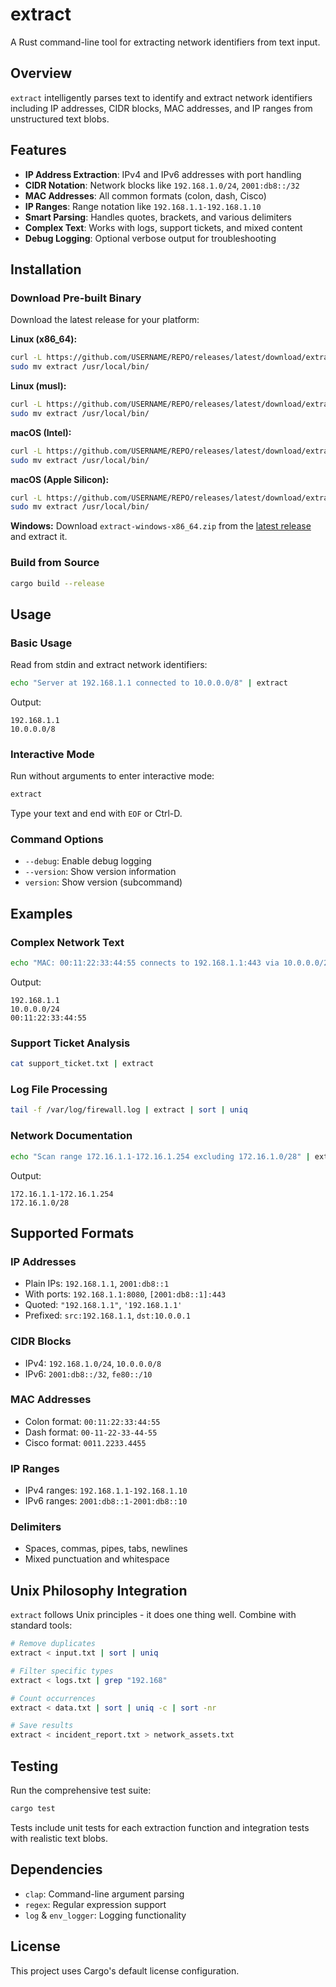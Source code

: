 # extract

A Rust command-line tool for extracting network identifiers from text input.

## Overview

`extract` intelligently parses text to identify and extract network identifiers including IP addresses, CIDR blocks, MAC addresses, and IP ranges from unstructured text blobs.

## Features

- **IP Address Extraction**: IPv4 and IPv6 addresses with port handling
- **CIDR Notation**: Network blocks like `192.168.1.0/24`, `2001:db8::/32`
- **MAC Addresses**: All common formats (colon, dash, Cisco)
- **IP Ranges**: Range notation like `192.168.1.1-192.168.1.10`
- **Smart Parsing**: Handles quotes, brackets, and various delimiters
- **Complex Text**: Works with logs, support tickets, and mixed content
- **Debug Logging**: Optional verbose output for troubleshooting

## Installation

### Download Pre-built Binary

Download the latest release for your platform:

**Linux (x86_64):**
```bash
curl -L https://github.com/USERNAME/REPO/releases/latest/download/extract-linux-x86_64.tar.gz | tar xz
sudo mv extract /usr/local/bin/
```

**Linux (musl):**
```bash
curl -L https://github.com/USERNAME/REPO/releases/latest/download/extract-linux-x86_64-musl.tar.gz | tar xz
sudo mv extract /usr/local/bin/
```

**macOS (Intel):**
```bash
curl -L https://github.com/USERNAME/REPO/releases/latest/download/extract-macos-x86_64.tar.gz | tar xz
sudo mv extract /usr/local/bin/
```

**macOS (Apple Silicon):**
```bash
curl -L https://github.com/USERNAME/REPO/releases/latest/download/extract-macos-aarch64.tar.gz | tar xz
sudo mv extract /usr/local/bin/
```

**Windows:**
Download `extract-windows-x86_64.zip` from the [latest release](https://github.com/USERNAME/REPO/releases/latest) and extract it.

### Build from Source

```bash
cargo build --release
```

## Usage

### Basic Usage

Read from stdin and extract network identifiers:

```bash
echo "Server at 192.168.1.1 connected to 10.0.0.0/8" | extract
```

Output:
```
192.168.1.1
10.0.0.0/8
```

### Interactive Mode

Run without arguments to enter interactive mode:

```bash
extract
```

Type your text and end with `EOF` or Ctrl-D.

### Command Options

- `--debug`: Enable debug logging
- `--version`: Show version information
- `version`: Show version (subcommand)

## Examples

### Complex Network Text
```bash
echo "MAC: 00:11:22:33:44:55 connects to 192.168.1.1:443 via 10.0.0.0/24" | extract
```

Output:
```
192.168.1.1
10.0.0.0/24
00:11:22:33:44:55
```

### Support Ticket Analysis
```bash
cat support_ticket.txt | extract
```

### Log File Processing
```bash
tail -f /var/log/firewall.log | extract | sort | uniq
```

### Network Documentation
```bash
echo "Scan range 172.16.1.1-172.16.1.254 excluding 172.16.1.0/28" | extract
```

Output:
```
172.16.1.1-172.16.1.254
172.16.1.0/28
```

## Supported Formats

### IP Addresses
- Plain IPs: `192.168.1.1`, `2001:db8::1`
- With ports: `192.168.1.1:8080`, `[2001:db8::1]:443`
- Quoted: `"192.168.1.1"`, `'192.168.1.1'`
- Prefixed: `src:192.168.1.1`, `dst:10.0.0.1`

### CIDR Blocks
- IPv4: `192.168.1.0/24`, `10.0.0.0/8`
- IPv6: `2001:db8::/32`, `fe80::/10`

### MAC Addresses
- Colon format: `00:11:22:33:44:55`
- Dash format: `00-11-22-33-44-55`
- Cisco format: `0011.2233.4455`

### IP Ranges
- IPv4 ranges: `192.168.1.1-192.168.1.10`
- IPv6 ranges: `2001:db8::1-2001:db8::10`

### Delimiters
- Spaces, commas, pipes, tabs, newlines
- Mixed punctuation and whitespace

## Unix Philosophy Integration

`extract` follows Unix principles - it does one thing well. Combine with standard tools:

```bash
# Remove duplicates
extract < input.txt | sort | uniq

# Filter specific types
extract < logs.txt | grep "192.168"

# Count occurrences
extract < data.txt | sort | uniq -c | sort -nr

# Save results
extract < incident_report.txt > network_assets.txt
```

## Testing

Run the comprehensive test suite:

```bash
cargo test
```

Tests include unit tests for each extraction function and integration tests with realistic text blobs.

## Dependencies

- `clap`: Command-line argument parsing
- `regex`: Regular expression support
- `log` & `env_logger`: Logging functionality

## License

This project uses Cargo's default license configuration.